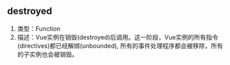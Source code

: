 
## destroyed
1. 类型：Function
2. 描述：Vue实例在销毁(destroyed)后调用。这一阶段，Vue实例的所有指令(directives)都已经解绑(unbounded), 所有的事件处理程序都会被移除，所有的子实例也会被销毁。